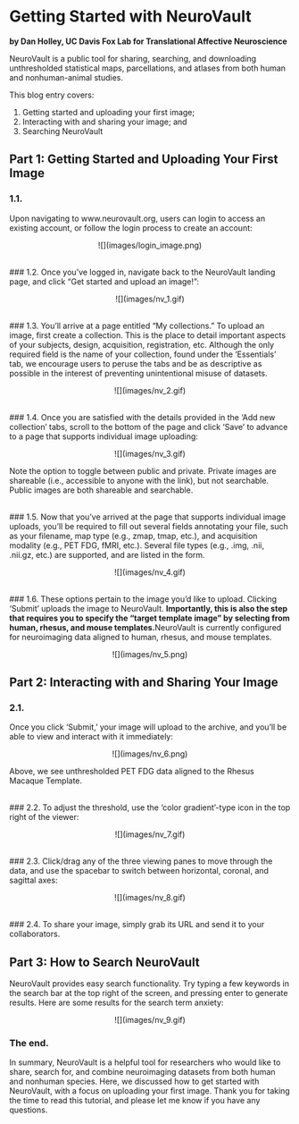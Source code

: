 # Getting Started with NeuroVault
**by Dan Holley, UC Davis Fox Lab for Translational Affective Neuroscience**

<p>NeuroVault is a public tool for sharing, searching, and downloading unthresholded statistical maps, parcellations, and atlases from both human and nonhuman-animal studies.
  
This blog entry covers:
1. Getting started and uploading your first image;
2. Interacting with and sharing your image; and
3. Searching NeuroVault</p>

## Part 1: Getting Started and Uploading Your First Image

### 1.1.

<p>Upon navigating to www.neurovault.org, users can login to access an existing account, or follow the login process to create an account:</p>

<p align="center">
![](images/login_image.png)
</p>

<br>
### 1.2.
Once you’ve logged in, navigate back to the NeuroVault landing page, and click “Get started and upload an image!”:

<p align="center">
![](images/nv_1.gif)
</p>

<br>
### 1.3.
You’ll arrive at a page entitled “My collections.” To upload an image, first create a collection. This is the place to detail important aspects of your subjects, design, acquisition, registration, etc. Although the only required field is the name of your collection, found under the ‘Essentials’ tab, we encourage users to peruse the tabs and be as descriptive as possible in the interest of preventing unintentional misuse of datasets.

<p align="center">
![](images/nv_2.gif)
</p>

<br>
### 1.4.
Once you are satisfied with the details provided in the ‘Add new collection’ tabs, scroll to the bottom of the page and click ‘Save’ to advance to a page that supports individual image uploading:

<p align="center">
![](images/nv_3.gif)
</p>

Note the option to toggle between public and private. Private images are shareable (i.e., accessible to anyone with the link), but not searchable. Public images are both shareable and searchable.

<br>
### 1.5.
Now that you’ve arrived at the page that supports individual image uploads, you’ll be required to fill out several fields annotating your file, such as your filename, map type (e.g., zmap, tmap, etc.), and acquisition modality (e.g., PET FDG, fMRI, etc.). Several file types (e.g., .img, .nii, .nii.gz, etc.) are supported, and are listed in the form.

<p align="center">
![](images/nv_4.gif)
</p>

<br>
### 1.6.
These options pertain to the image you’d like to upload. Clicking ‘Submit’ uploads the image to NeuroVault. <b>Importantly, this is also the step that requires you to specify the “target template image” by selecting from human, rhesus, and mouse templates.</b>NeuroVault is currently configured for neuroimaging data aligned to human, rhesus, and mouse templates.
  
<p align="center">
![](images/nv_5.png)
</p>

## Part 2: Interacting with and Sharing Your Image

### 2.1.
Once you click ‘Submit,’ your image will upload to the archive, and you’ll be able to view and interact with it immediately:

<p align="center">
![](images/nv_6.png)
</p>

Above, we see unthresholded PET FDG data aligned to the Rhesus Macaque Template.

<br>
### 2.2.
To adjust the threshold, use the ‘color gradient’-type icon in the top right of the viewer:

<p align="center">
![](images/nv_7.gif)
</p>

<br>
### 2.3.
Click/drag any of the three viewing panes to move through the data, and use the spacebar to switch between horizontal, coronal, and sagittal axes:

<p align="center">
![](images/nv_8.gif)
</p>

<br>
### 2.4.
To share your image, simply grab its URL and send it to your collaborators.

## Part 3: How to Search NeuroVault

NeuroVault provides easy search functionality. Try typing a few keywords in the search bar at the top right of the screen, and pressing enter to generate results. Here are some results for the search term anxiety:

<p align="center">
![](images/nv_9.gif)
</p>
  
### The end.
In summary, NeuroVault is a helpful tool for researchers who would like to share, search for, and combine neuroimaging datasets from both human and nonhuman species. Here, we discussed how to get started with NeuroVault, with a focus on uploading your first image. Thank you for taking the time to read this tutorial, and please let me know if you have any questions.


